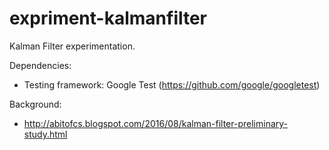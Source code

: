 # expriment-kalmanfilter
Kalman Filter experimentation.

Dependencies:
  - Testing framework: Google Test (https://github.com/google/googletest)

Background:
  - http://abitofcs.blogspot.com/2016/08/kalman-filter-preliminary-study.html
